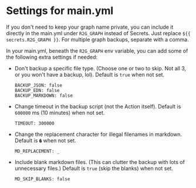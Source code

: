 # Settings for main.yml

If you don't need to keep your graph name private, you can include it directly in the main.yml under `R2G_GRAPH` instead of Secrets. Just replace `${{ secrets.R2G_GRAPH }}`. For multiple graph backups, separate with a comma.

In your main.yml, beneath the `R2G_GRAPH` env variable, you can add some of the following extra settings if needed:

- Don't backup a specific file type. (Choose one or two to skip. Not all 3, or you won't have a backup, lol). Default is `true` when not set.

    ```
    BACKUP_JSON: false
    BACKUP_EDN: false
    BACKUP_MARKDOWN: false
    ```

- Change timeout in the backup script (not the Action itself). Default is `600000` ms (10 minutes) when not set.

    ```
    TIMEOUT: 300000
    ```

- Change the replacement character for illegal filenames in markdown. Default is `�` when not set.

    ```
    MD_REPLACEMENT: _
    ```

- Include blank markdown files. (This can clutter the backup with lots of unnecessary files.) Default is `true` (skip the blanks) when not set.

    ```
    MD_SKIP_BLANKS: false
    ```
